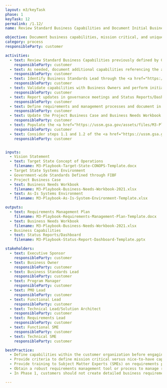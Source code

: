 ```yaml
---
layout: m3/keyTask
phase: 1
keyTask: 12
permalink: /1.12/
name: Review Standard Business Capabilities and Document Initial Business Capabilities

objective: Document business capabilities, mission critical, and unique capabilities of the customer organization to support the Business Readiness Assessment.
category: process
responsibleParty: customer

activities:
  - text: Review Standard Business Capabilities previously defined by Government-wide Standards working group provided through the <a href="https://www.ussm.gov/fibf/">Federal Integrated Business Framework (FIBF)</a> website
    responsibleParty: customer
  - text: As needed, document additional capabilities referencing the authoritative source and prioritize must-have versus nice-to-have capabilities against the <a href="https://www.ussm.gov/fibf/">FIBF</a> capabilities
    responsibleParty: customer
  - text: Identify Business Standards Lead through the <a href="https://www.ussm.gov/fibf/">FIBF website</a> and discuss additional capabilities identified in step 2 above with the Business Standards Lead
    responsibleParty: customer
  - text: Validate capabilities with Business Owners and perform initial baselining
    responsibleParty: customer
  - text: Report updates in governance meetings and Status Reports/Dashboards
    responsibleParty: customer
  - text: Define requirements and management processes and document in the Requirements Management Plan
    responsibleParty: customer
  - text: Update the Project Business Case and Business Needs Workbook
    responsibleParty: customer
  - text: Populate the <a href="https://ussm.gsa.gov/assets/files/M3-Playbook-Investment-Readiness-Checklist.xlsx">Investment Readiness Checklist</a>
    responsibleParty: customer
  - text: Consider steps 1.1 and 1.2 of the <a href="https://ussm.gsa.gov/assets/files/Investment-Planning-Guidance-March%202021.pdf">Investment Planning Guidance</a> and engage with QSMOs as necessary
    responsibleParty: customer


inputs:
  - Vision Statement
  - text: Target State Concept of Operations
    filename: M3-Playbook-Target-State-CONOPS-Template.docx
  - Target State Systems Environment
  - Government-wide Standards Defined through FIBF
  - Project Business Case
  - text: Business Needs Workbook
    filename: M3-Playbook-Business-Needs-Workbook-2021.xlsx
  - text: As-Is Systems Environment
    filename: M3-Playbook-As-Is-System-Environment-Template.xlsx

outputs:
  - text: Requirements Management Plan
    filename: M3-Playbook-Requirements-Management-Plan-Template.docx
  - text: Business Needs Workbook
    filename: M3-Playbook-Business-Needs-Workbook-2021.xlsx
  - Business Capabilities
  - text: Status Reports/Dashboard
    filename: M3-Playbook-Status-Report-Dashboard-Template.pptx

stakeholders:
  - text: Executive Sponsor
    responsibleParty: customer
  - text: Business Owner
    responsibleParty: customer
  - text: Business Standards Lead
    responsibleParty: customer
  - text: Program Manager
    responsibleParty: customer
  - text: PMO Lead
    responsibleParty: customer
  - text: Functional Lead
    responsibleParty: customer
  - text: Technical Lead/Solution Architect
    responsibleParty: customer
  - text: Requirements Lead
    responsibleParty: customer
  - text: Functional SME
    responsibleParty: customer
  - text: Technical SME
    responsibleParty: customer

bestPractice:
  - Define capabilities within the customer organization before engaging a provider to communicate needs in a consistent manner 
  - Provide criteria to define mission critical versus nice-to-have capabilities to enable improved provider selection
  - Provide training to Subject Matter Experts (SMEs) on requirements processes and how to define, communicate, and document mission critical requirements
  - Obtain a robust requirements management tool or process to manage requirements throughout the migration, including a robust change control process
  - In Phase 1, customers should not create detailed business requirements for every service, but should instead focus on documenting must-have capabilities not in the FIBF Business Capabilities. Examples of capabilities that should be documented include; must-have mandatory system interfaces, hours of operation or availability of services, or other criteria that a provider must be able to meet in order to provide services to the customer. Customers and providers will not jointly discuss detailed technical and functional requirements until Phase 3

---
```


